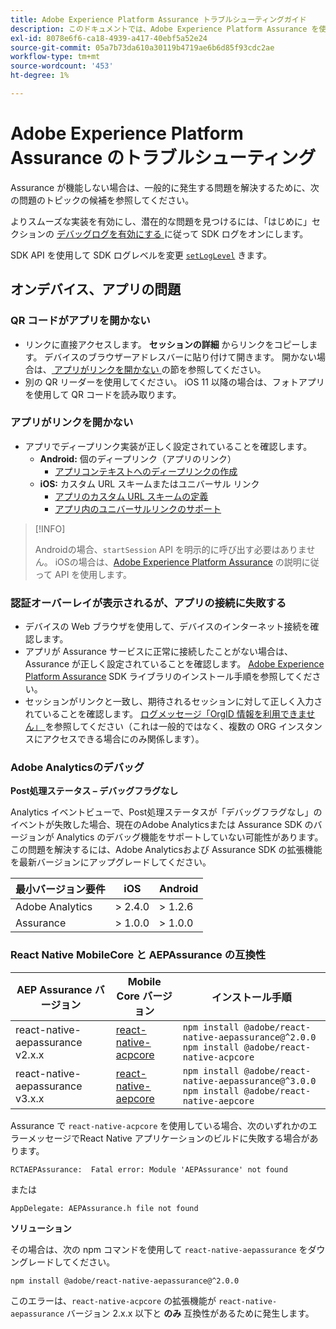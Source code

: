 ```yaml
---
title: Adobe Experience Platform Assurance トラブルシューティングガイド
description: このドキュメントでは、Adobe Experience Platform Assurance を使用する際の一般的な問題の解決策の概要を説明します。
exl-id: 8078e6f6-ca18-4939-a417-40ebf5a52e24
source-git-commit: 05a7b73da610a30119b4719ae6b6d85f93cdc2ae
workflow-type: tm+mt
source-wordcount: '453'
ht-degree: 1%

---
```


# Adobe Experience Platform Assurance のトラブルシューティング

Assurance が機能しない場合は、一般的に発生する問題を解決するために、次の問題のトピックの候補を参照してください。

よりスムーズな実装を有効にし、潜在的な問題を見つけるには、「はじめに」セクションの [ デバッグログを有効にする ](https://developer.adobe.com/client-sdks/documentation/getting-started/enable-debug-logging/) に従って SDK ログをオンにします。

SDK API を使用して SDK ログレベルを変更 [`setLogLevel`](https://developer.adobe.com/client-sdks/documentation/mobile-core/api-reference/#setloglevel) きます。

## オンデバイス、アプリの問題

### QR コードがアプリを開かない

* リンクに直接アクセスします。 **セッションの詳細** からリンクをコピーします。 デバイスのブラウザーアドレスバーに貼り付けて開きます。 開かない場合は、[ アプリがリンクを開かない ](#app-does-not-open-link) の節を参照してください。
* 別の QR リーダーを使用してください。 iOS 11 以降の場合は、フォトアプリを使用して QR コードを読み取ります。

### アプリがリンクを開かない

* アプリでディープリンク実装が正しく設定されていることを確認します。
   * **Android:** 個のディープリンク（アプリのリンク）
      * [ アプリコンテキストへのディープリンクの作成 ](https://developer.android.com/training/app-links/deep-linking)
   * **iOS:** カスタム URL スキームまたはユニバーサル リンク
      * [ アプリのカスタム URL スキームの定義 ](https://developer.apple.com/documentation/uikit/inter-process_communication/allowing_apps_and_websites_to_link_to_your_content/defining_a_custom_url_scheme_for_your_app)
      * [ アプリ内のユニバーサルリンクのサポート ](https://developer.apple.com/documentation/uikit/inter-process_communication/allowing_apps_and_websites_to_link_to_your_content/supporting_universal_links_in_your_app)

>[!INFO]
>
>Androidの場合、`startSession` API を明示的に呼び出す必要はありません。 iOSの場合は、[Adobe Experience Platform Assurance](https://developer.adobe.com/client-sdks/documentation/platform-assurance-sdk/#register-aepassurance-with-mobile-core) の説明に従って API を使用します。

### 認証オーバーレイが表示されるが、アプリの接続に失敗する

* デバイスの Web ブラウザを使用して、デバイスのインターネット接続を確認します。
* アプリが Assurance サービスに正常に接続したことがない場合は、Assurance が正しく設定されていることを確認します。 [Adobe Experience Platform Assurance](./tutorials/implement-assurance.md) SDK ライブラリのインストール手順を参照してください。
* セッションがリンクと一致し、期待されるセッションに対して正しく入力されていることを確認します。 [ ログメッセージ「OrgID 情報を利用できません」 ](https://developer.adobe.com/client-sdks/documentation/platform-assurance-sdk/common-issues/#orgid-information-is-not-available) を参照してください（これは一般的ではなく、複数の ORG インスタンスにアクセスできる場合にのみ関係します）。

### Adobe Analyticsのデバッグ

**Post処理ステータス – デバッグフラグなし**

Analytics イベントビューで、Post処理ステータスが「デバッグフラグなし」のイベントが失敗した場合、現在のAdobe Analyticsまたは Assurance SDK のバージョンが Analytics のデバッグ機能をサポートしていない可能性があります。
この問題を解決するには、Adobe Analyticsおよび Assurance SDK の拡張機能を最新バージョンにアップグレードしてください。

| 最小バージョン要件 | iOS | Android |
| --------------------------- | --- | ------- |
| Adobe Analytics | > 2.4.0 | > 1.2.6 |
| Assurance | > 1.0.0 | > 1.0.0 |

### React Native MobileCore と AEPAssurance の互換性

| AEP Assurance バージョン | Mobile Core バージョン | インストール手順 |
| --------------------- | ------------------- | ------------------- |
| react-native-aepassurance v2.x.x | [react-native-acpcore](https://www.npmjs.com/package/@adobe/react-native-acpcore) | `npm install @adobe/react-native-aepassurance@^2.0.0` <br/>`npm install @adobe/react-native-acpcore` |
| react-native-aepassurance v3.x.x | [react-native-aepcore](https://www.npmjs.com/package/@adobe/react-native-aepcore) | `npm install @adobe/react-native-aepassurance@^3.0.0` <br/>`npm install @adobe/react-native-aepcore` |

Assurance で `react-native-acpcore` を使用している場合、次のいずれかのエラーメッセージでReact Native アプリケーションのビルドに失敗する場合があります。

```
RCTAEPAssurance:  Fatal error: Module 'AEPAssurance' not found
```

または

```
AppDelegate: AEPAssurance.h file not found
```

**ソリューション**

その場合は、次の npm コマンドを使用して `react-native-aepassurance` をダウングレードしてください。

```shell
npm install @adobe/react-native-aepassurance@^2.0.0
```

このエラーは、`react-native-acpcore` の拡張機能が `react-native-aepassurance` バージョン 2.x.x 以下と **のみ** 互換性があるために発生します。
